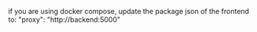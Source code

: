 if you are using docker compose, update the package json of the frontend to:
"proxy": "http://backend:5000"
